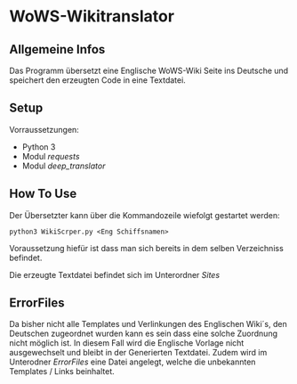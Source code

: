 # WoWS-Wikitranslator

## Allgemeine Infos

Das Programm übersetzt eine Englische WoWS-Wiki Seite ins Deutsche und speichert den erzeugten Code in eine Textdatei.

## Setup

Vorraussetzungen:

- Python 3
- Modul *requests*
- Modul *deep_translator*

## How To Use

Der Übersetzter kann über die Kommandozeile wiefolgt gestartet werden:

`python3 WikiScrper.py <Eng Schiffsnamen>`

Voraussetzung hiefür ist dass man sich bereits in dem selben Verzeichniss befindet.  

Die erzeugte Textdatei befindet sich im Unterordner *Sites*

## ErrorFiles

Da bisher nicht alle Templates und Verlinkungen des Englischen Wiki´s, den Deutschen zugeordnet wurden kann es sein dass eine solche Zuordnung nicht möglich ist.
In diesem Fall wird die Englische Vorlage nicht ausgewechselt und bleibt in der Generierten Textdatei.
Zudem wird im Unterodner *ErrorFiles* eine Datei angelegt, welche die unbekannten Templates / Links beinhaltet.
